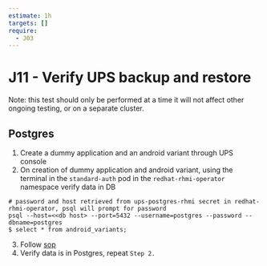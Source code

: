 ```yaml
---
estimate: 1h
targets: []
require:
  - J03
---
```


# J11 - Verify UPS backup and restore

Note: this test should only be performed at a time it will not affect other ongoing testing, or on a separate cluster.

## Postgres

1. Create a dummy application and an android variant through UPS console
2. On creation of dummy application and android variant, using the terminal in the `standard-auth` pod in the `redhat-rhmi-operator` namespace verify data in DB

```
# password and host retrieved from ups-postgres-rhmi secret in redhat-rhmi-operator, psql will prompt for password
psql --host=<<db host> --port=5432 --username=postgres --password --dbname=postgres
$ select * from android_variants;
```

3. Follow [sop](https://github.com/RHCloudServices/integreatly-help/blob/master/sops/2.x/backup_restore/ups_backup_and_restore.md#unified-push-server-ups-backup-and-restoration)
4. Verify data is in Postgres, repeat `Step 2.`
